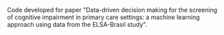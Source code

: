 Code developed for paper "Data-driven decision making for the screening of cognitive impairment in primary care settings: a machine learning approach using data from the ELSA-Brasil study".



